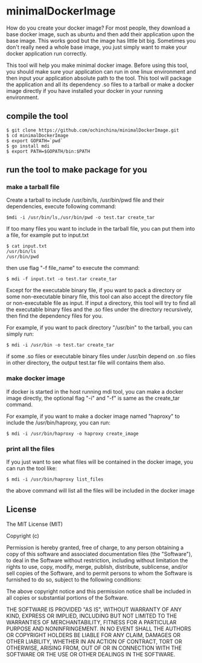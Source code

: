 # minimalDockerImage

How do you create your docker image? For most people, they download a base docker image, 
such as ubuntu and then add their application upon the base image. This works good but
the image has little bit big. Sometimes you don't really need a whole base image, you
just simply want to make your docker application run correctly.

This tool will help you make minimal docker image. Before using this tool, you should make
sure your application can run in one linux environment and then input your application absolute
path to the tool. This tool will package the application and all its dependency .so files to
a tarball or make a docker image directly if you have installed your docker in your running
environment.

## compile the tool

```shell
$ git clone https://github.com/ochinchina/minimalDockerImage.git
$ cd minimalDockerImage
$ export GOPATH=`pwd`
$ go install mdi
$ export PATH=$GOPATH/bin:$PATH
```
## run the tool to make package for you

### make a tarball file

Create a tarball to include /usr/bin/ls, /usr/bin/pwd file and their dependencies, execute following command:

```shell
$mdi -i /usr/bin/ls,/usr/bin/pwd -o test.tar create_tar
```

If too many files you want to include in the tarball file, you can put them into a file, for example put to input.txt

```shell
$ cat input.txt
/usr/bin/ls
/usr/bin/pwd
```
then use flag "-f file_name" to execute the command:

```shell
$ mdi -f input.txt -o test.tar create_tar
```

Except for the executable binary file, if you want to pack a directory or some non-executable binary file, this tool can also accept the directory file or non-executable file as input. If input a directory, this tool will try to find all the executable binary files and the .so files under the directory recursively, then find the dependency files for you.

For example, if you want to pack directory "/usr/bin" to the tarball, you can simply run:

```shell
$ mdi -i /usr/bin -o test.tar create_tar
```

if some .so files or executable binary files under /usr/bin depend on .so files in other directory, the output test.tar file will contains them also.

### make docker image

If docker is started in the host running mdi tool, you can make a docker image directly, the optional flag "-i" and "-f" is same as the create_tar command.

For example, if you want to make a docker image named "haproxy" to include the /usr/bin/haproxy, you can run:

```shell
$ mdi -i /usr/bin/haproxy -o haproxy create_image
```

### print all the files

If you just want to see what files will be contained in the docker image, you can run the tool like:

```shell
$ mdi -i /usr/bin/haproxy list_files
```

the above command will list all the files will be included in the docker image

## License

The MIT License (MIT)

Copyright (c) <year> <copyright holders>

Permission is hereby granted, free of charge, to any person obtaining a copy
of this software and associated documentation files (the "Software"), to deal
in the Software without restriction, including without limitation the rights
to use, copy, modify, merge, publish, distribute, sublicense, and/or sell
copies of the Software, and to permit persons to whom the Software is
furnished to do so, subject to the following conditions:

The above copyright notice and this permission notice shall be included in
all copies or substantial portions of the Software.

THE SOFTWARE IS PROVIDED "AS IS", WITHOUT WARRANTY OF ANY KIND, EXPRESS OR
IMPLIED, INCLUDING BUT NOT LIMITED TO THE WARRANTIES OF MERCHANTABILITY,
FITNESS FOR A PARTICULAR PURPOSE AND NONINFRINGEMENT. IN NO EVENT SHALL THE
AUTHORS OR COPYRIGHT HOLDERS BE LIABLE FOR ANY CLAIM, DAMAGES OR OTHER
LIABILITY, WHETHER IN AN ACTION OF CONTRACT, TORT OR OTHERWISE, ARISING FROM,
OUT OF OR IN CONNECTION WITH THE SOFTWARE OR THE USE OR OTHER DEALINGS IN
THE SOFTWARE.


